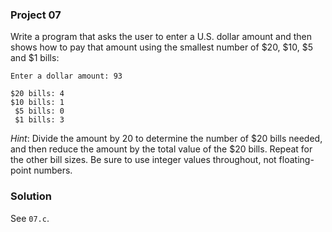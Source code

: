 ### Project 07

Write a program that asks the user to enter a U.S. dollar amount and then shows
how to pay that amount using the smallest number of $20, $10, $5 and $1 bills:

```
Enter a dollar amount: 93

$20 bills: 4
$10 bills: 1
 $5 bills: 0
 $1 bills: 3
```

_Hint_: Divide the amount by 20 to determine the number of $20 bills needed, and
then reduce the amount by the total value of the $20 bills. Repeat for the
other bill sizes. Be sure to use integer values throughout, not floating-point
numbers.

### Solution

See `07.c`.
